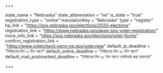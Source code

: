 +++

state_name = "Nebraska"
state_abbreviation = "ne"
is_state = "true"
registration_type = "online"
translationKey = "Nebraska"
type = "register"
hp_link = "https://sos.nebraska.gov/elections/2020-elections"
registration_link = "https://www.nebraska.gov/apps-sos-voter-registration/"
more_info_link = "https://sos.nebraska.gov/elections/voter-forms"
confirm_registration_link = "https://www.votercheck.necvr.ne.gov/voterview"
default_ip_deadline = "নির্বাচনের দিন ১১ দিন আগে"
default_online_deadline = "নির্বাচনের দিন ১৮ দিন আগে"
default_mail_postmarked_deadline = "নির্বাচনের দিন ১৮ দিন আগে পোস্টমার্ক করা আবশ্যক"

+++